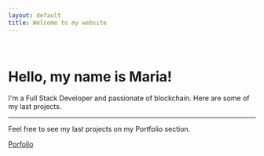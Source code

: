 ```yaml
---
layout: default
title: Welcome to my website
---
```



<div class="clearfix"></div>
<div class="row">
    <br/>
    <div class="jumbotron">
    <h1 class="display-3">Hello, my name is Maria!</h1>
    <p class="lead">I'm a Full Stack Developer and passionate of blockchain. Here are some of my last projects.</p>
    <hr class="my-4">
    <p>Feel free to see my last projects on my Portfolio section.</p>
    <p class="lead">
        <a class="btn btn-primary btn-lg" href="/portfolio/" role="button">Porfolio</a>
    </p>
</div>
